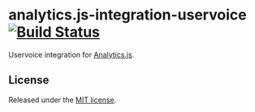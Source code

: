 # analytics.js-integration-uservoice [![Build Status][ci-badge]][ci-link]

Uservoice integration for [Analytics.js][].

## License

Released under the [MIT license](License.md).


[Analytics.js]: https://segment.com/docs/libraries/analytics.js/
[ci-link]: https://circleci.com/gh/segment-integrations/analytics.js-integration-uservoice
[ci-badge]: https://circleci.com/gh/segment-integrations/analytics.js-integration-uservoice.svg?style=svg
